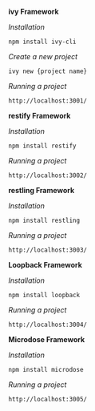 **ivy Framework**

_Installation_

`npm install ivy-cli`

_Create a new project_

`ivy new {project name}`

_Running a project_

`http://localhost:3001/`

**restify Framework**

_Installation_

`npm install restify`

_Running a project_

`http://localhost:3002/`

**restling Framework**

_Installation_

`npm install restling`

_Running a project_

`http://localhost:3003/`

**Loopback Framework**

_Installation_

`npm install loopback`

_Running a project_

`http://localhost:3004/`

**Microdose Framework**

_Installation_

`npm install microdose`

_Running a project_

`http://localhost:3005/`

